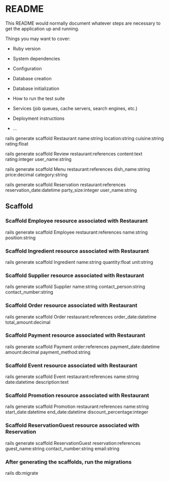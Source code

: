 # README

This README would normally document whatever steps are necessary to get the
application up and running.

Things you may want to cover:

* Ruby version

* System dependencies

* Configuration

* Database creation

* Database initialization

* How to run the test suite

* Services (job queues, cache servers, search engines, etc.)

* Deployment instructions

* ...

rails generate scaffold Restaurant name:string location:string cuisine:string rating:float

rails generate scaffold Review restaurant:references content:text rating:integer user_name:string

rails generate scaffold Menu restaurant:references dish_name:string price:decimal category:string

rails generate scaffold Reservation restaurant:references reservation_date:datetime party_size:integer user_name:string

## Scaffold

### Scaffold Employee resource associated with Restaurant

rails generate scaffold Employee restaurant:references name:string position:string

### Scaffold Ingredient resource associated with Restaurant

rails generate scaffold Ingredient name:string quantity:float unit:string

### Scaffold Supplier resource associated with Restaurant

rails generate scaffold Supplier name:string contact_person:string contact_number:string

### Scaffold Order resource associated with Restaurant

rails generate scaffold Order restaurant:references order_date:datetime total_amount:decimal

### Scaffold Payment resource associated with Restaurant

rails generate scaffold Payment order:references payment_date:datetime amount:decimal payment_method:string

### Scaffold Event resource associated with Restaurant

rails generate scaffold Event restaurant:references name:string date:datetime description:text

### Scaffold Promotion resource associated with Restaurant

rails generate scaffold Promotion restaurant:references name:string start_date:datetime end_date:datetime discount_percentage:integer

### Scaffold ReservationGuest resource associated with Reservation

rails generate scaffold ReservationGuest reservation:references guest_name:string contact_number:string email:string

### After generating the scaffolds, run the migrations

rails db:migrate
